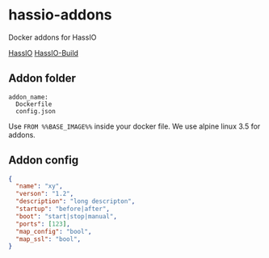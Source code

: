 # hassio-addons
Docker addons for HassIO

[HassIO](https://github.com/pvizeli/hassio)
[HassIO-Build](https://github.com/pvizeli/hassio-build)

## Addon folder

```
addon_name:
  Dockerfile
  config.json
```

Use `FROM %%BASE_IMAGE%%` inside your docker file. We use alpine linux 3.5 for addons.

## Addon config

```json
{
  "name": "xy",
  "verson": "1.2",
  "description": "long descripton",
  "startup": "before|after",
  "boot": "start|stop|manual",
  "ports": [123],
  "map_config": "bool",
  "map_ssl": "bool",
}
```
